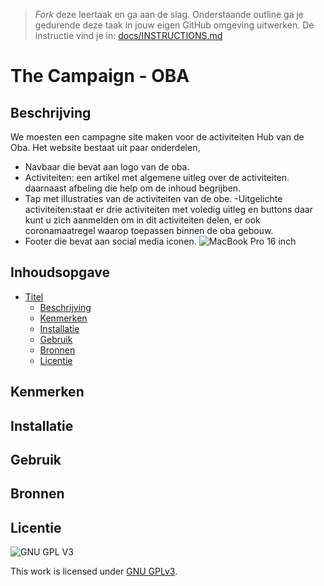 > _Fork_ deze leertaak en ga aan de slag. Onderstaande outline ga je gedurende deze taak in jouw eigen GitHub omgeving uitwerken. De instructie vind je in: [docs/INSTRUCTIONS.md](docs/INSTRUCTIONS.md)

# The Campaign - OBA

## Beschrijving
<!-- Voeg een link toe naar Github Pages 🌐-->
<!-- Voeg een mooie poster visual toe 📸 -->We moesten  een campagne site maken voor de activiteiten Hub van de Oba. Het website bestaat uit paar onderdelen,
- Navbaar die bevat aan logo van de oba.
- Activiteiten: een artikel met algemene uitleg over de activiteiten. daarnaast afbeling die help om de inhoud begrijben.
- Tap met illustraties van de activiteiten van de obe.
-Uitgelichte activiteiten:staat er drie activiteiten met voledig uitleg en buttons daar kunt u zich aanmelden om in dit activiteiten delen, er ook coronamaatregel waarop toepassen binnen de oba gebouw.
- Footer die bevat aan social media iconen.
![MacBook Pro 16 inch](https://user-images.githubusercontent.com/90189815/144242746-a306af5e-48d0-46ca-bc49-241672438897.png)


## Inhoudsopgave

- [Titel](#titel)
  * [Beschrijving](#beschrijving)
  * [Kenmerken](#kenmerken)
  * [Installatie](#installatie)
  * [Gebruik](#gebruik)
  * [Bronnen](#bronnen)
  * [Licentie](#licentie)

## Kenmerken

## Installatie

## Gebruik

## Bronnen

## Licentie

![GNU GPL V3](https://www.gnu.org/graphics/gplv3-127x51.png)

This work is licensed under [GNU GPLv3](./LICENSE).
